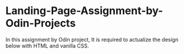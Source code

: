 # Landing-Page-Assignment-by-Odin-Projects

In this assignment by Odin project, It is required to actualize the design below with HTML and vanilla CSS.
